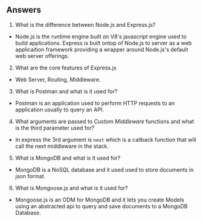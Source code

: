 ## Answers
1. What is the difference between Node.js and Express.js?
- Node.js is the runtime engine built on V8's javascript engine used to build applications. Express is built ontop of Node.js to server as a web applicaition framework providing a wrapper around Node.js's default web server offerings. 

2. What are the core features of Express.js
- Web Server, Routing, Middleware.

3. What is Postman and what is it used for?
- Postman is an application used to perform HTTP requests to an application usually to query an API.

4. What arguments are passed to _Custom Middleware_ functions and what is the third parameter used for?
- In express the 3rd argument is `next` which is a callback function that will call the next middleware in the stack. 
5. What is MongoDB and what is it used for?
- MongoDB is a NoSQL database and it used used to store documents in json format.

6. What is Mongoose.js and what is it used for?
- Mongoose.js is an ODM for MongoDB and it lets you create Models using an abstracted api to query and save
documents to a MongoDB Database.
